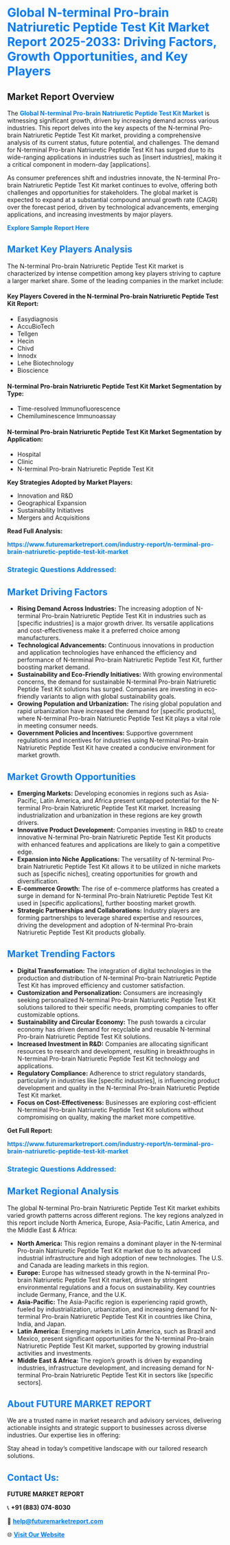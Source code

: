 <h1 style="color: #007BFF;">Global N-terminal Pro-brain Natriuretic Peptide Test Kit Market Report 2025-2033: Driving Factors, Growth Opportunities, and Key Players</h1>

<section id="overview">
<h2>Market Report Overview</h2>
<p>The <a href="https://www.futuremarketreport.com/industry-report/n-terminal-pro-brain-natriuretic-peptide-test-kit-market" style="color: #007BFF; text-decoration: none;"><strong>Global N-terminal Pro-brain Natriuretic Peptide Test Kit Market</strong></a> is witnessing significant growth, driven by increasing demand across various industries. This report delves into the key aspects of the N-terminal Pro-brain Natriuretic Peptide Test Kit market, providing a comprehensive analysis of its current status, future potential, and challenges. The demand for N-terminal Pro-brain Natriuretic Peptide Test Kit has surged due to its wide-ranging applications in industries such as [insert industries], making it a critical component in modern-day [applications].</p>
<p>As consumer preferences shift and industries innovate, the N-terminal Pro-brain Natriuretic Peptide Test Kit market continues to evolve, offering both challenges and opportunities for stakeholders. The global market is expected to expand at a substantial compound annual growth rate (CAGR) over the forecast period, driven by technological advancements, emerging applications, and increasing investments by major players.</p>
</section>

<section id="overview">
<p><a href="https://www.futuremarketreport.com/request-sample/reportId=123248" style="color: #007BFF; text-decoration: none;"><strong>Explore Sample Report Here</strong></a></p>
</section>

<section id="key-players">
<h2 style="color: #007BFF;">Market Key Players Analysis</h2>
<p>The N-terminal Pro-brain Natriuretic Peptide Test Kit market is characterized by intense competition among key players striving to capture a larger market share. Some of the leading companies in the market include:</p>
<h4>Key Players Covered in the N-terminal Pro-brain Natriuretic Peptide Test Kit Report:</h4>
<ul><li>Easydiagnosis</li><li>AccuBioTech</li><li>Tellgen</li><li>Hecin</li><li>Chivd</li><li>Innodx</li><li>Lehe Biotechnology</li><li>Bioscience</li></ul>
<h4>N-terminal Pro-brain Natriuretic Peptide Test Kit Market Segmentation by Type:</h4>
<ul><li>Time-resolved Immunofluorescence</li><li>Chemiluminescence Immunoassay</li></ul>

<h4>N-terminal Pro-brain Natriuretic Peptide Test Kit Market Segmentation by Application:</h4>
<ul><li>Hospital</li><li>Clinic</li><li>N-terminal Pro-brain Natriuretic Peptide Test Kit</li></ul>
<p><strong>Key Strategies Adopted by Market Players:</strong></p>
<ul>
<li>Innovation and R&D</li>
<li>Geographical Expansion</li>
<li>Sustainability Initiatives</li>
<li>Mergers and Acquisitions</li>
</ul>
</section>

<section>
<p><strong>Read Full Analysis: </strong></p><a href="https://www.futuremarketreport.com/industry-report/n-terminal-pro-brain-natriuretic-peptide-test-kit-market" style="color: #007BFF; text-decoration: none;"><strong>https://www.futuremarketreport.com/industry-report/n-terminal-pro-brain-natriuretic-peptide-test-kit-market</strong></a>
<h3 style="color: #007BFF;">Strategic Questions Addressed:</h3>
</section>

<section id="driving-factors">
<h2 style="color: #007BFF;">Market Driving Factors</h2>
<ul>
<li><strong>Rising Demand Across Industries:</strong> The increasing adoption of N-terminal Pro-brain Natriuretic Peptide Test Kit in industries such as [specific industries] is a major growth driver. Its versatile applications and cost-effectiveness make it a preferred choice among manufacturers.</li>
<li><strong>Technological Advancements:</strong> Continuous innovations in production and application technologies have enhanced the efficiency and performance of N-terminal Pro-brain Natriuretic Peptide Test Kit, further boosting market demand.</li>
<li><strong>Sustainability and Eco-Friendly Initiatives:</strong> With growing environmental concerns, the demand for sustainable N-terminal Pro-brain Natriuretic Peptide Test Kit solutions has surged. Companies are investing in eco-friendly variants to align with global sustainability goals.</li>
<li><strong>Growing Population and Urbanization:</strong> The rising global population and rapid urbanization have increased the demand for [specific products], where N-terminal Pro-brain Natriuretic Peptide Test Kit plays a vital role in meeting consumer needs.</li>
<li><strong>Government Policies and Incentives:</strong> Supportive government regulations and incentives for industries using N-terminal Pro-brain Natriuretic Peptide Test Kit have created a conducive environment for market growth.</li>
</ul>
</section>

<section id="growth-opportunities">
<h2 style="color: #007BFF;">Market Growth Opportunities</h2>
<ul>
<li><strong>Emerging Markets:</strong> Developing economies in regions such as Asia-Pacific, Latin America, and Africa present untapped potential for the N-terminal Pro-brain Natriuretic Peptide Test Kit market. Increasing industrialization and urbanization in these regions are key growth drivers.</li>
<li><strong>Innovative Product Development:</strong> Companies investing in R&D to create innovative N-terminal Pro-brain Natriuretic Peptide Test Kit products with enhanced features and applications are likely to gain a competitive edge.</li>
<li><strong>Expansion into Niche Applications:</strong> The versatility of N-terminal Pro-brain Natriuretic Peptide Test Kit allows it to be utilized in niche markets such as [specific niches], creating opportunities for growth and diversification.</li>
<li><strong>E-commerce Growth:</strong> The rise of e-commerce platforms has created a surge in demand for N-terminal Pro-brain Natriuretic Peptide Test Kit used in [specific applications], further boosting market growth.</li>
<li><strong>Strategic Partnerships and Collaborations:</strong> Industry players are forming partnerships to leverage shared expertise and resources, driving the development and adoption of N-terminal Pro-brain Natriuretic Peptide Test Kit products globally.</li>
</ul>
</section>

<section id="trending-factors">
<h2 style="color: #007BFF;">Market Trending Factors</h2>
<ul>
<li><strong>Digital Transformation:</strong> The integration of digital technologies in the production and distribution of N-terminal Pro-brain Natriuretic Peptide Test Kit has improved efficiency and customer satisfaction.</li>
<li><strong>Customization and Personalization:</strong> Consumers are increasingly seeking personalized N-terminal Pro-brain Natriuretic Peptide Test Kit solutions tailored to their specific needs, prompting companies to offer customizable options.</li>
<li><strong>Sustainability and Circular Economy:</strong> The push towards a circular economy has driven demand for recyclable and reusable N-terminal Pro-brain Natriuretic Peptide Test Kit solutions.</li>
<li><strong>Increased Investment in R&D:</strong> Companies are allocating significant resources to research and development, resulting in breakthroughs in N-terminal Pro-brain Natriuretic Peptide Test Kit technology and applications.</li>
<li><strong>Regulatory Compliance:</strong> Adherence to strict regulatory standards, particularly in industries like [specific industries], is influencing product development and quality in the N-terminal Pro-brain Natriuretic Peptide Test Kit market.</li>
<li><strong>Focus on Cost-Effectiveness:</strong> Businesses are exploring cost-efficient N-terminal Pro-brain Natriuretic Peptide Test Kit solutions without compromising on quality, making the market more competitive.</li>
</ul>
</section>

<section>
<p><strong>Get Full Report: </strong></p><a href="https://www.futuremarketreport.com/industry-report/n-terminal-pro-brain-natriuretic-peptide-test-kit-market" style="color: #007BFF; text-decoration: none;"><strong>https://www.futuremarketreport.com/industry-report/n-terminal-pro-brain-natriuretic-peptide-test-kit-market</strong></a>
<h3 style="color: #007BFF;">Strategic Questions Addressed:</h3>
</section>


<section id="regional-analysis">
<h2 style="color: #007BFF;">Market Regional Analysis</h2>
<p>The global N-terminal Pro-brain Natriuretic Peptide Test Kit market exhibits varied growth patterns across different regions. The key regions analyzed in this report include North America, Europe, Asia-Pacific, Latin America, and the Middle East & Africa:</p>
<ul>
<li><strong>North America:</strong> This region remains a dominant player in the N-terminal Pro-brain Natriuretic Peptide Test Kit market due to its advanced industrial infrastructure and high adoption of new technologies. The U.S. and Canada are leading markets in this region.</li>
<li><strong>Europe:</strong> Europe has witnessed steady growth in the N-terminal Pro-brain Natriuretic Peptide Test Kit market, driven by stringent environmental regulations and a focus on sustainability. Key countries include Germany, France, and the U.K.</li>
<li><strong>Asia-Pacific:</strong> The Asia-Pacific region is experiencing rapid growth, fueled by industrialization, urbanization, and increasing demand for N-terminal Pro-brain Natriuretic Peptide Test Kit in countries like China, India, and Japan.</li>
<li><strong>Latin America:</strong> Emerging markets in Latin America, such as Brazil and Mexico, present significant opportunities for the N-terminal Pro-brain Natriuretic Peptide Test Kit market, supported by growing industrial activities and investments.</li>
<li><strong>Middle East & Africa:</strong> The region’s growth is driven by expanding industries, infrastructure development, and increasing demand for N-terminal Pro-brain Natriuretic Peptide Test Kit in sectors like [specific sectors].</li>
</ul>
</section>

<footer>
<h2 style="color: #007BFF;">About FUTURE MARKET REPORT</h2>
<p>We are a trusted name in market research and advisory services, delivering actionable insights and strategic support to businesses across diverse industries. Our expertise lies in offering:</p>

<p>Stay ahead in today’s competitive landscape with our tailored research solutions.</p>

<h2 style="color: #007BFF;">Contact Us:</h2>
<p><strong>FUTURE MARKET REPORT</strong></p>
<p>📞 <strong>+91 (883) 074-8030</strong></p>
<p>📧 <strong><a href="mailto:help@futuremarketreport.com" style="color: #007BFF;">help@futuremarketreport.com</a></strong></p>
<p>🌐 <strong><a href="https://www.futuremarketreport.com/" style="color: #007BFF;">Visit Our Website</a></strong></p>
</footer>